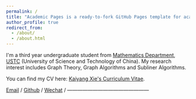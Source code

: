 ```yaml
---
permalink: /
title: "Academic Pages is a ready-to-fork GitHub Pages template for academic personal websites"
author_profile: true
redirect_from: 
  - /about/
  - /about.html
---
```


I'm a third year undergraduate student from [Mathematics Department](https://math.ustc.edu.cn/main.htm), [USTC](https://www.ustc.edu.cn/) (University of Science and Technology of China). My research interest includes Graph Theory, Graph Algorithms and Subliner Algorithms.

You can find my CV here: [Kaiyang Xie's Curriculum Vitae](../assets/xky-CV.pdf).

[Email](mailto:xingkongyang@mail.ustc.edu.cn) / [Github](https://github.com/xingkongyang) / [Wechat](../images/wechat.jpg) / 
————————————————

